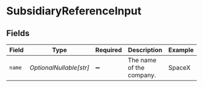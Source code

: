 # SubsidiaryReferenceInput


## Fields

| Field                    | Type                     | Required                 | Description              | Example                  |
| ------------------------ | ------------------------ | ------------------------ | ------------------------ | ------------------------ |
| `name`                   | *OptionalNullable[str]*  | :heavy_minus_sign:       | The name of the company. | SpaceX                   |